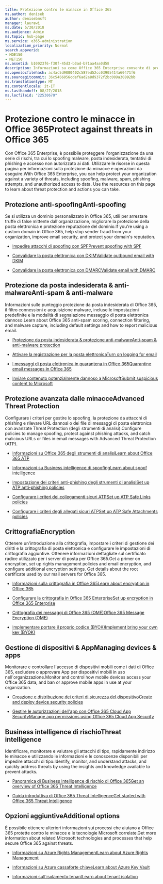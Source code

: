 ```yaml
---
title: Protezione contro le minacce in Office 365
ms.author: deniseb
author: denisebmsft
manager: laurawi
ms.date: 5/30/2018
ms.audience: Admin
ms.topic: hub-page
ms.service: o365-administration
localization_priority: Normal
search.appverid:
- MOE150
- MET150
ms.assetid: b10023f6-f30f-45d3-b3ad-b71aa4aa0d58
description: Informazioni su come Office 365 Enterprise consente di proteggere l'organizzazione da una serie di rischi, tra cui lo spoofing malware, posta indesiderata, tentativi di phishing e accesso non autorizzato ai dati.
ms.openlocfilehash: ac4ac5d9800402c587ed52cc03905414a60471f6
ms.sourcegitcommit: 36c5466056cdef6ad2a8d9372f2bc009a30892bb
ms.translationtype: MT
ms.contentlocale: it-IT
ms.lasthandoff: 08/27/2018
ms.locfileid: "22530670"
---
```

# <a name="protect-against-threats-in-office-365"></a><span data-ttu-id="c15a1-103">Protezione contro le minacce in Office 365</span><span class="sxs-lookup"><span data-stu-id="c15a1-103">Protect against threats in Office 365</span></span>

<span data-ttu-id="c15a1-p101">Con Office 365 Enterprise, è possibile proteggere l'organizzazione da una serie di rischi, tra cui lo spoofing malware, posta indesiderata, tentativi di phishing e accesso non autorizzato ai dati. Utilizzare le risorse in questa pagina per informazioni sulla protezione da minacce e operazioni da eseguire.</span><span class="sxs-lookup"><span data-stu-id="c15a1-p101">With Office 365 Enterprise, you can help protect your organization against a variety of threats, including spoofing, malware, spam, phishing attempts, and unauthorized access to data. Use the resources on this page to learn about threat protection and actions you can take.</span></span>
  
## <a name="anti-spoofing"></a><span data-ttu-id="c15a1-106">Protezione anti-spoofing</span><span class="sxs-lookup"><span data-stu-id="c15a1-106">Anti-spoofing</span></span>

<span data-ttu-id="c15a1-107">Se si utilizza un dominio personalizzato in Office 365, utili per arrestare truffe di false mittente dall'organizzazione, migliorare la protezione della posta elettronica e protezione reputazione del dominio.</span><span class="sxs-lookup"><span data-stu-id="c15a1-107">If you're using a custom domain in Office 365, help stop sender fraud from your organization, improve email security, and protect your domain's reputation.</span></span>
  
- [<span data-ttu-id="c15a1-108">Impedire attacchi di spoofing con SPF</span><span class="sxs-lookup"><span data-stu-id="c15a1-108">Prevent spoofing with SPF</span></span>](https://go.microsoft.com/fwlink/?linkid=851943)
    
- [<span data-ttu-id="c15a1-109">Convalidare la posta elettronica con DKIM</span><span class="sxs-lookup"><span data-stu-id="c15a1-109">Validate outbound email with DKIM</span></span>](https://go.microsoft.com/fwlink/?linkid=851944)
    
- [<span data-ttu-id="c15a1-110">Convalidare la posta elettronica con DMARC</span><span class="sxs-lookup"><span data-stu-id="c15a1-110">Validate email with DMARC</span></span>](https://go.microsoft.com/fwlink/?linkid=832951)
    
## <a name="anti-spam-amp-anti-malware"></a><span data-ttu-id="c15a1-111">Protezione da posta indesiderata &amp; anti-malware</span><span class="sxs-lookup"><span data-stu-id="c15a1-111">Anti-spam &amp; anti-malware</span></span>

<span data-ttu-id="c15a1-112">Informazioni sulle punteggio protezione da posta indesiderata di Office 365, il filtro connessioni e acquisizione malware, incluse le impostazioni predefinite e la modalità di segnalazione messaggio di posta elettronica dannoso.</span><span class="sxs-lookup"><span data-stu-id="c15a1-112">Learn about Office 365 anti-spam scoring, connection filtering, and malware capture, including default settings and how to report malicious email.</span></span>
  
- [<span data-ttu-id="c15a1-113">Protezione da posta indesiderata &amp; protezione anti-malware</span><span class="sxs-lookup"><span data-stu-id="c15a1-113">Anti-spam &amp; anti-malware protection</span></span>](anti-spam-and-anti-malware-protection.md)
    
- [<span data-ttu-id="c15a1-114">Attivare la registrazione per la posta elettronica</span><span class="sxs-lookup"><span data-stu-id="c15a1-114">Turn on logging for email</span></span>](https://technet.microsoft.com/en-us/library/dn879651.aspx)
    
- [<span data-ttu-id="c15a1-115">I messaggi di posta elettronica in quarantena in Office 365</span><span class="sxs-lookup"><span data-stu-id="c15a1-115">Quarantine email messages in Office 365</span></span>](quarantine-email-messages.md)
    
- [<span data-ttu-id="c15a1-116">Inviare contenuto potenzialmente dannoso a Microsoft</span><span class="sxs-lookup"><span data-stu-id="c15a1-116">Submit suspicious content to Microsoft</span></span>](https://technet.microsoft.com/en-us/library/dn762129%28v=exchg.150%29.aspx)
    
## <a name="advanced-threat-protection"></a><span data-ttu-id="c15a1-117">Protezione avanzata dalle minacce</span><span class="sxs-lookup"><span data-stu-id="c15a1-117">Advanced Threat Protection</span></span>

<span data-ttu-id="c15a1-118">Configurare i criteri per gestire lo spoofing, la protezione da attacchi di phishing e rilevare URL dannosi o dei file di messaggi di posta elettronica con avanzate Threat Protection (degli strumenti di analisi).</span><span class="sxs-lookup"><span data-stu-id="c15a1-118">Configure policies to manage spoofing, protect against phishing attacks, and catch malicious URLs or files in email messages with Advanced Threat Protection (ATP).</span></span>
  
- [<span data-ttu-id="c15a1-119">Informazioni su Office 365 degli strumenti di analisi</span><span class="sxs-lookup"><span data-stu-id="c15a1-119">Learn about Office 365 ATP</span></span>](office-365-atp.md)
    
- [<span data-ttu-id="c15a1-120">Informazioni su Business intelligence di spoofing</span><span class="sxs-lookup"><span data-stu-id="c15a1-120">Learn about spoof intelligence</span></span>](learn-about-spoof-intelligence.md)
    
- [<span data-ttu-id="c15a1-121">Impostazione dei criteri anti-phishing degli strumenti di analisi</span><span class="sxs-lookup"><span data-stu-id="c15a1-121">Set up ATP anti-phishing policies</span></span>](set-up-atp-anti-phishing-policies.md)
    
- [<span data-ttu-id="c15a1-122">Configurare i criteri dei collegamenti sicuri ATP</span><span class="sxs-lookup"><span data-stu-id="c15a1-122">Set up ATP Safe Links policies</span></span>](set-up-atp-safe-links-policies.md)
    
- [<span data-ttu-id="c15a1-123">Configurare i criteri degli allegati sicuri ATP</span><span class="sxs-lookup"><span data-stu-id="c15a1-123">Set up ATP Safe Attachments policies</span></span>](set-up-atp-safe-attachments-policies.md)
    
## <a name="encryption"></a><span data-ttu-id="c15a1-124">Crittografia</span><span class="sxs-lookup"><span data-stu-id="c15a1-124">Encryption</span></span>

<span data-ttu-id="c15a1-p102">Ottenere un'introduzione alla crittografia, impostare i criteri di gestione dei diritti e la crittografia di posta elettronica e configurare le impostazioni di crittografia aggiuntive. Ottenere informazioni dettagliate sul certificato radice utilizzato per i server di posta per Office 365.</span><span class="sxs-lookup"><span data-stu-id="c15a1-p102">Get a primer on encryption, set up rights management policies and email encryption, and configure additional encryption settings. Get details about the root certificate used by our mail servers for Office 365.</span></span>
  
- [<span data-ttu-id="c15a1-127">Informazioni sulla crittografia in Office 365</span><span class="sxs-lookup"><span data-stu-id="c15a1-127">Learn about encryption in Office 365</span></span>](encryption.md)
    
- [<span data-ttu-id="c15a1-128">Configurare la crittografia in Office 365 Enterprise</span><span class="sxs-lookup"><span data-stu-id="c15a1-128">Set up encryption in Office 365 Enterprise</span></span>](set-up-encryption.md)
    
- [<span data-ttu-id="c15a1-129">Crittografia dei messaggi di Office 365 (OME)</span><span class="sxs-lookup"><span data-stu-id="c15a1-129">Office 365 Message Encryption (OME)</span></span>](ome.md)
    
- [<span data-ttu-id="c15a1-130">Implementare portare il proprio codice (BYOK)</span><span class="sxs-lookup"><span data-stu-id="c15a1-130">Implement bring your own key (BYOK)</span></span>](https://docs.microsoft.com/azure/key-vault/key-vault-hsm-protected-keys#implementing-bring-your-own-key-byok-for-azure-key-vault)
    
## <a name="managing-devices-amp-apps"></a><span data-ttu-id="c15a1-131">Gestione di dispositivi &amp; App</span><span class="sxs-lookup"><span data-stu-id="c15a1-131">Managing devices &amp; apps</span></span>

<span data-ttu-id="c15a1-132">Monitorare e controllare l'accesso di dispositivi mobili come i dati di Office 365, escludere o approvare App per dispositivi mobili in uso nell'organizzazione.</span><span class="sxs-lookup"><span data-stu-id="c15a1-132">Monitor and control how mobile devices access your Office 365 data, and ban or approve mobile apps in use at your organization.</span></span>
  
- [<span data-ttu-id="c15a1-133">Creazione e distribuzione dei criteri di sicurezza del dispositivo</span><span class="sxs-lookup"><span data-stu-id="c15a1-133">Create and deploy device security policies</span></span>](https://support.office.com/article/d310f556-8bfb-497b-9bd7-fe3c36ea2fd6)
    
- [<span data-ttu-id="c15a1-134">Gestire le autorizzazioni dell'app con Office 365 Cloud App Security</span><span class="sxs-lookup"><span data-stu-id="c15a1-134">Manage app permissions using Office 365 Cloud App Security</span></span>](manage-app-permissions-in-ocas.md)
    
## <a name="threat-intelligence"></a><span data-ttu-id="c15a1-135">Business intelligence di rischio</span><span class="sxs-lookup"><span data-stu-id="c15a1-135">Threat intelligence</span></span>

<span data-ttu-id="c15a1-136">Identificare, monitorare e valutare gli attacchi di tipo, rapidamente indirizzo le minacce e utilizzando le informazioni e le conoscenze disponibili per impedire attacchi di tipo.</span><span class="sxs-lookup"><span data-stu-id="c15a1-136">Identify, monitor, and understand attacks, and quickly address threats by using the insights and knowledge available to prevent attacks.</span></span>
  
- [<span data-ttu-id="c15a1-137">Panoramica di Business Intelligence di rischio di Office 365</span><span class="sxs-lookup"><span data-stu-id="c15a1-137">Get an overview of Office 365 Threat Intelligence</span></span>](office-365-ti.md)
    
- [<span data-ttu-id="c15a1-138">Guida introduttiva di Office 365 Threat Intelligence</span><span class="sxs-lookup"><span data-stu-id="c15a1-138">Get started with Office 365 Threat Intelligence</span></span>](get-started-with-ti.md)
    
## <a name="additional-options"></a><span data-ttu-id="c15a1-139">Opzioni aggiuntive</span><span class="sxs-lookup"><span data-stu-id="c15a1-139">Additional options</span></span>

<span data-ttu-id="c15a1-140">È possibile ottenere ulteriori informazioni sui processi che aiutano a Office 365 protette contro le minacce e le tecnologie Microsoft correlate.</span><span class="sxs-lookup"><span data-stu-id="c15a1-140">Get more information about related Microsoft technologies and processes that help secure Office 365 against threats.</span></span>
  
- [<span data-ttu-id="c15a1-141">Informazioni su Azure Rights Management</span><span class="sxs-lookup"><span data-stu-id="c15a1-141">Learn about Azure Rights Management</span></span>](https://docs.microsoft.com/information-protection/understand-explore/what-is-azure-rms)
    
- [<span data-ttu-id="c15a1-142">Informazioni su Azure cassaforte chiave</span><span class="sxs-lookup"><span data-stu-id="c15a1-142">Learn about Azure Key Vault</span></span>](https://docs.microsoft.com/azure/key-vault/)
    
- [<span data-ttu-id="c15a1-143">Informazioni sull'isolamento tenant</span><span class="sxs-lookup"><span data-stu-id="c15a1-143">Learn about tenant isolation</span></span>](http://download.microsoft.com/download/3/F/0/3F0420A2-657B-44B6-B21E-D7BD98A94390/Tenant%20Isolation%20in%20Office%20365.pdf)
    

